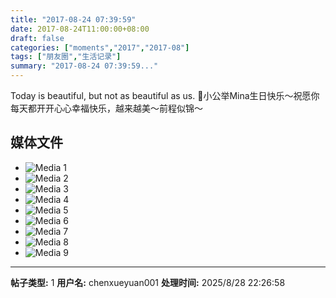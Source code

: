 ```yaml
---
title: "2017-08-24 07:39:59"
date: 2017-08-24T11:00:00+08:00
draft: false
categories: ["moments","2017","2017-08"]
tags: ["朋友圈","生活记录"]
summary: "2017-08-24 07:39:59..."
---
```


Today is beautiful, but not as beautiful as us. 🌸小公举Mina生日快乐～祝愿你每天都开开心心幸福快乐，越来越美～前程似锦～

## 媒体文件

- ![Media 1](/Moments/photos/2017-08-24/201708240739590.jpg)
- ![Media 2](/Moments/photos/2017-08-24/201708240739591.jpg)
- ![Media 3](/Moments/photos/2017-08-24/201708240739592.jpg)
- ![Media 4](/Moments/photos/2017-08-24/201708240739593.jpg)
- ![Media 5](/Moments/photos/2017-08-24/201708240739594.jpg)
- ![Media 6](/Moments/photos/2017-08-24/201708240739595.jpg)
- ![Media 7](/Moments/photos/2017-08-24/201708240739596.jpg)
- ![Media 8](/Moments/photos/2017-08-24/201708240739597.jpg)
- ![Media 9](/Moments/photos/2017-08-24/201708240739598.jpg)

---

**帖子类型:** 1
**用户名:** chenxueyuan001
**处理时间:** 2025/8/28 22:26:58